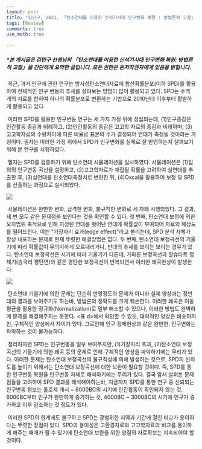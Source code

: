 ```yaml
---
layout: post
title: "김민구, 2021, 「탄소연대를 이용한 신석기시대 인구변화 복원 : 방법론적 고찰」 Review"
tags: [Review]
comments: true
use_math: true

---
```


##### *본 게시글은 김민구 선생님의 「탄소연대를 이용한 신석기시대 인구변화 복원: 방법론적 고찰」을 간단하게 요약한 글입니다. 모든 권한은 원저작권자에게 있음을 밝힙니다.

​	최근, 과거 인구에 관한 연구는 방사성탄소연대자료에 합산확률분포(이하 SPD)를 활용하여 전체적인 인구 변동의 추세를 살펴보는 방법이 많이 활용되고 있다. SPD는 수백 개의 자료를 합하여 하나의 확률분포로 변환하는 기법으로 2010년대 이후부터 활발하게 활용되고 있다.  

​	이러한 SPD를 활용한 인구변동 연구는 세 가지 가정 위에 성립되는데, (1)인구증감은 인간활동 증감과 비례하고, (2)인간활동의 증감은 고고학 자료의 증감과 비례하며, (3)고고학자료의 수량차이에 따른 비율로 표본의 수가 결정되어 연대가 측정될 것이라는 가정이다. 필자는 이러한 가정 위에서 SPD가 인구변화를 실제로 잘 반영하는지 살펴보기 위해 본 연구를 시행하였다.

​	필자는 SPD를 검증하기 위해 탄소연대 시뮬레이션을 실시하였다. 시뮬레이션은 (1)임의의 인구변동 곡선을 설정하고, (2)고고학자료가 채집될 확률을 고려하여 실연대를 추출한 후, (3)실연대를 탄소연대측정치로 변환한 뒤, (4)Oxcal을 활용하여 보정 및 SPD를 산출하는 과정으로 실시되었다.

<img src="https://github.com/ChanToRe/ChanToRe.github.io/blob/master/images/2021-12-13/ab.png?raw=true"/>

​	시뮬레이션은 완만한 변화, 급격한 변화, 불규칙한 변화로 세 차례 시행되었다. 그 결과, 세 번 모두 같은 문제점을 보인다는 것을 확인할 수 있다. 첫 번째, 탄소연대 보정에 의한 오차범위 축적으로 인해 지정된 연대를 벗어난 연대에 확률값이 부여되어 자료의 해상도를 떨어뜨린다. 이는 "가장자리 효과(edge effect)"라고 불리는데, SPD 분석 자체가 항상 내포하는 문제로 현재 뚜렷한 해결방법은 없다. 두 번째, 탄소연대 보정곡선의 기울기에 따라 확률값이 무의미하게 오르내리거나, 반대의 추세를 보이는 보이는 경우가 있다. 탄소연대 보정곡선은 시기에 따라 기울기가 다른데, 가파른 보정곡선과 할슈타트 정체기(송국리 평탄면)와 같은 평탄한 보정곡선이 반복되면서 이러한 왜곡현상이 발생한다.

<img src="https://github.com/ChanToRe/ChanToRe.github.io/blob/master/images/2021-12-13/cd.png?raw=true"/>

​	탄소연대 기울기에 의한 문제는 단순히 반영정도의 문제가 아니라 실제 양상과는 정반대의 결과를 보여주기도 하는바, 방법론의 정확도를 크게 훼손한다. 이러한 왜곡은 이동평균을 활용한 정규화(Normalization)로 일부 해소할 수 있으나, 이러한 방법도 완벽하게 문제를 해결해주지는 못한다. <표 d>에서 확인할 수 있듯, 대략적인 양상은 비슷하지만, 구체적인 양상에서 차이가 있다. 그로인해 인구 정체현상과 같은 완만한. 인구변화는 파악하는 것이 불가능하다.

​	정리하자면 SPD는 인구변동을 일부 보여주지만, (1)가장자리 효과, (2)탄소연대 보정곡선의 기울기에 의한 왜곡 등의 문제로 인해 구체적인 양상을 파악하기에는 무리가 있다. 이러한 문제는 탄소연대 보정곡선의 불규칙성에 의해 발생하는 것으로, SPD의 신뢰도를 높이기 위해서는 탄소연대 보정곡선에 대한 보완이 필요할 것이다. 즉, SPD를 통한 인구변동 복원을 인구변동 자체로 해석하기에는 무리가 있다. 결국 앞서 살펴본 문제점들을 고려하여 SPD 결과를 해석해야하는바, 지금까지 SPD를 통한 연구 중 신뢰되는 인구변동 정보는 홀로세 개시 ~ 6000BC의 시기에 인간활동이 확인되지 않는 것, 6000BC부터 인구가 완만하게 증가하는 것, 4000BC ~ 3000BC의 시기에 인구가 증가하고 이후 감소하는 것 정도가 있다.

​	이러한 SPD의 한계에도 불구하고 SPD는 광범위한 지역과 기간에 걸친 비교가 용이하다는 뚜렷한 장점이 있다. SPD의 용이성은 고환경자료와 고고학자료의 비교를 용이하게 해주는 매개가 될 수 있기에 탄소연대 보완을 위한 양질의 자료확보는 지속되어야 할 것이다.
